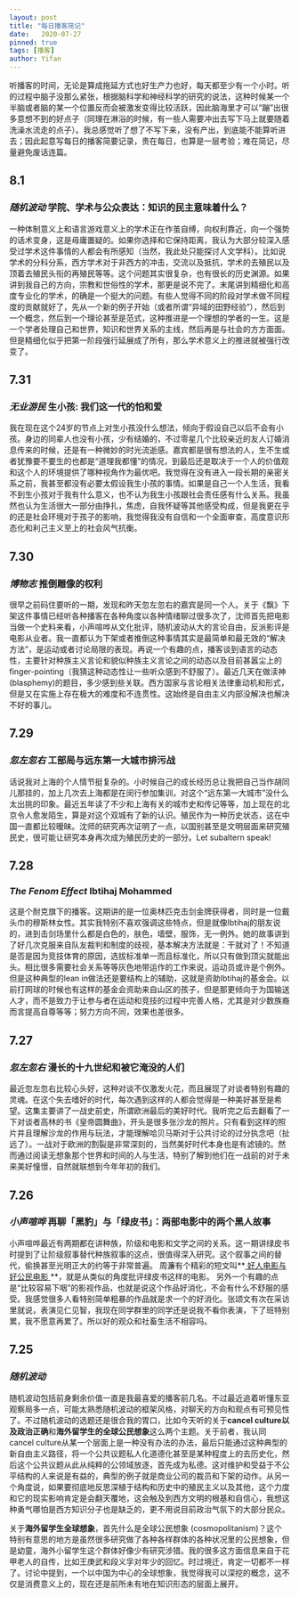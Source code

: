 ```yaml
---
layout: post
title: "每日播客简记"
date:   2020-07-27
pinned: true 
tags: [播客]
author: Yifan
---
```


听播客的时间，无论是算成拖延方式也好生产力也好，每天都至少有一个小时。听的过程中脑子没那么紧张，根据脑科学和神经科学的研究的说法，这种时候某一个半脑或者脑的某一个位置反而会被激发变得比较活跃，因此脑海里才可以“蹦”出很多意想不到的好点子（同理在淋浴的时候，有一些人需要冲出去写下马上就要随着洗澡水流走的点子）。我总感觉听了想了不写下来，没有产出，到底能不能算听进去；因此起意写每日的播客简要记录，贵在每日，也算是一层考验；难在简记，尽量避免废话连篇。

## 8.1
### *随机波动* 学院、学术与公众表达：知识的民主意味着什么？
一种体制意义上和语言游戏意义上的学术正在作茧自缚，向权利靠近，向一个强势的话术变身，这是毋庸置疑的。如果你选择和它保持距离，我认为大部分较深入感受过学术这件事情的人都会有所感知（当然，我此处只能探讨人文学科）。比如说学术的分科分系，西方学术对于非西方的冲击，交流以及抵抗，学术的去殖民以及顶着去殖民头衔的再殖民等等。这个问题其实很复杂，也有很长的历史渊源。如果讲到我自己的方向，宗教和世俗性的学术，那更是说不完了。末尾讲到精细化和高度专业化的学术，的确是一个挺大的问题。有些人觉得不同的阶段对学术做不同程度的贡献就好了，先从一个新的例子开始（或者所谓“异域的田野经验”），然后到一个概念，然后到一个理论甚至是范式，这种推进是一个理想的学者的一生。这是一个学者处理自己和世界，知识和世界关系的主线，然后再是与社会的方方面面。但是精细化似乎把第一阶段强行延展成了所有，那么学术意义上的推进就被强行改变了。

## 7.31
### *无业游民* 生小孩: 我们这一代的怕和爱
我在现在这个24岁的节点上对生小孩没什么想法，倾向于假设自己以后不会有小孩。身边的同辈人也没有小孩，少有结婚的，不过零星几个比较亲近的友人订婚消息传来的时候，还是有一种微妙的时光流逝感。嘉宾都是很有想法的人，生不生或者犹豫要不要生的也都是“道理我都懂”的情况，到最后还是取决于一个人的价值观和这个人的环境提供了哪种视角作为最优吧。我觉得在没有进入一段长期的亲密关系之前，我甚至都没有必要太假设我生小孩的事情。如果是自己一个人生活，我看不到生小孩对于我有什么意义，也不认为我生小孩跟社会责任感有什么关系。我虽然也认为生活很大一部分由挣扎，焦虑，自我怀疑等其他感受构成，但是我更在乎的还是社会环境对于孩子的影响，我觉得我没有自信和一个全面审查，高度意识形态化和利己主义至上的社会风气抗衡。

## 7.30
### _博物志_ 推倒雕像的权利
很早之前码住要听的一期，发现和昨天忽左忽右的嘉宾是同一个人。关于《飘》下架这件事情已经听各种播客在各种角度以各种情绪聊过很多次了，沈师首先把电影当做一个史料来看，小声喧哗从文化批评，随机波动从大的言论自由，反派影评是电影从业者。我一直都认为下架或者推倒这种事情其实是最简单和最无效的“解决方法”，是运动或者讨论局限的表现。再说一个有趣的点，播客谈到语言的动态性，主要针对种族主义言论和貌似种族主义言论之间的动态以及目前甚嚣尘上的finger-pointing（我猜这种动态性让一些听众感到不舒服了）。最近几天在做渎神(blasphemy)的题目，多少感到些关联。西方国家与言论相关法律重动机和形式，但是又在实施上存在极大的难度和不连贯性。这始终是自由主义内部没解决也解决不好的事儿。

## 7.29
### _忽左忽右_ 工部局与远东第一大城市排污战
话说我对上海的个人情节挺复杂的。小时候自己的成长经历总让我把自己当作胡同儿那挂的，加上几次去上海都是在闵行参加集训，对这个“远东第一大城市”没什么太出挑的印象。最近五年读了不少和上海有关的城市史和传记等等，加上现在的北京令人愈发陌生，算是对这个双城有了新的认识。殖民作为一种历史状态，这在中国一直都比较暧昧。沈师的研究再次证明了一点，以国别甚至是文明层面来研究殖民史，很可能让研究本身再次成为殖民历史的一部分。Let subaltern speak!

## 7.28
### _The Fenom Effect_ Ibtihaj Mohammed
这是个耐克旗下的播客。这期讲的是一位奥林匹克击剑金牌获得者，同时是一位戴头巾的穆斯林女性。其实我特别不喜欢强调这些特点，但是就像Ibtihaj的朋友说的，进到击剑场里什么都是白色的，肤色，墙壁，服饰，无一例外。她的故事讲到了好几次克服来自队友裁判和制度的歧视，基本解决方法就是：干就对了！不知道是否是因为竞技体育的原因，选拔标准单一而且标准化，所以只有做到顶尖就能出头。相比很多需要社会关系等等灰色地带运作的工作来说，运动员或许是个例外。但是这种典型的lean in做法还是要结构上的辅助，这就是资助Ibtihaj的基金会。以前打网球的时候也有这样的基金会资助来自山区的孩子，但是那更倾向于为国输送人才，而不是致力于让参与者在运动和竞技的过程中完善人格，尤其是对少数族裔而言提高自尊等等；努力方向不同，效果也差很多。

## 7.27
### _忽左忽右_ 漫长的十九世纪和被它淹没的人们

最近忽左忽右比较心头好，这种对谈不仅激发火花，而且展现了对谈者特别有趣的灵魂。在这个失去嗜好的时代，每次遇到这样的人都会觉得是一种美好甚至是希望。这集主要讲了一战史前史，所谓欧洲最后的美好时代。我听完之后去翻看了一下对谈者高林的书《皇帝圆舞曲》，开头是很多张沙龙的照片。只有看到这样的照片并且理解沙龙的作用与玩法，才能理解哈贝马斯对于公共讨论的过分执念吧（扯远了）。一战对于欧洲的割裂是非常深刻的，当然美好时代本身也是有滤镜的。然而通过阅读无想象那个世界和时间的人与生活，特别了解到他们在一战前的对于未来美好憧憬，自然就联想到今年年初的我们。

## 7.26

### _小声喧哗_ 再聊「黑豹」与「绿皮书」：两部电影中的两个黑人故事

小声喧哗最近有两期都在讲种族，阶级和电影和文学之间的关系。这一期讲绿皮书时提到了让阶级叙事替代种族叙事的这点，很值得深入研究。这个叙事之间的替代，偷换甚至光明正大的约等于非常普遍。 周濂有个精彩的短文叫**[ 好人电影与好公民电影 ](http://m.aisixiang.com/data/37882.html)**，就是从类似的角度批评绿皮书这样的电影。 另外一个有趣的点是“比较容易下咽”的影视作品，也就是说这个作品好消化，不会有什么不舒服的感受。我感觉很多人看特别简单粗暴的作品就是求一个的好消化。张颂文有次在采访里就说，表演见仁见智，我现在同学群里的同学还是说我不看你表演，下了班特别累，我不愿意再累了。所以好的观众和社畜生活不相容吗。

## 7.25

### _随机波动_

随机波动包括前身剩余价值一直是我最喜爱的播客前几名。不过最近追着听懂东亚观察局多一点，可能太熟悉随机波动的框架风格，对聊天的方向和观点有可预见性了。不过随机波动的选题还是很合我的胃口，比如今天听的关于**cancel culture以及政治正确**和**海外留学生的全球公民想象**这么两个主题。关于前者，我认同cancel culture从某一个层面上是一种没有办法的办法，最后只能通过这种典型的新自由主义路径，将一个公共议题私人化道德化甚至是某种程度上的去历史化，然后这个公共议题从此从纯粹的公领域放逐，首先成为私德。这对维护和受益于不公平结构的人来说是有益的，典型的例子就是商业公司的裁员和下架的动作。从另一个角度说，如果要彻底地反思深植于结构和历史中的殖民主义以及其他，这个力度和它的现实影响肯定是会翻天覆地，这会触及到西方文明的根基和自信心，我想这种勇气哪怕是西方知识分子也是缺乏的，更不用说目前政治气氛下的大部分民众。

关于**海外留学生全球想象**，首先什么是全球公民想象 (cosmopolitanism)？这个特别有意思的地方是虽然很多研究做了各种各样群体的各种状况里的公民想象，但是幼童，海外小留学生这个群体好像少有研究涉猎。我的很多这方面信息来自于花甲老人的自传，比如王庚武和段义孚对年少的回忆。时过境迁，肯定一切都不一样了。讨论中提到，一个以中国为中心的全球想象，我觉得我可以深挖的概念，这不仅是消费意义上的，现在还是前所未有地在知识形态的层面上展开。
